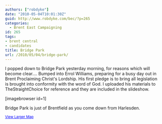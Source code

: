 ```yaml
---
authors: ["robdyke"]
date: "2010-05-04T10:01:30Z"
guid: http://www.robdyke.com/bec/?p=265
categories:
  - Brent East Campaigning
id: 265
tags:
- brent central
- candidates
title: Bridge Park
url: /2010/05/04/bridge-park/
---
```

I popped down to Bridge Park yesterday morning, for reasons which will become clear.... Bumped into Errol Williams, preparing for a busy day out in Brent Proclaiming Christ's Lordship. His first pledge is to bring all legislation is brought into conformity with the word of God. I uploaded his materials to TheStraightChoice for reference and they are included in the slideshow.

[imagebrowser id=1]

Bridge Park is just of Brentfield as you come down from Harlesden.

  
<small><a href="http://maps.google.co.uk/maps?f=q&source=embed&hl=en&geocode=&q=bridge+park,+brentfield&sll=51.543883,-0.271654&sspn=0.001908,0.004603&ie=UTF8&hq=bridge+park,+brentfield&hnear=&ll=51.543883,-0.271654&spn=0.001908,0.004603&t=h" style="color:#0000FF;text-align:left">View Larger Map</a></small>